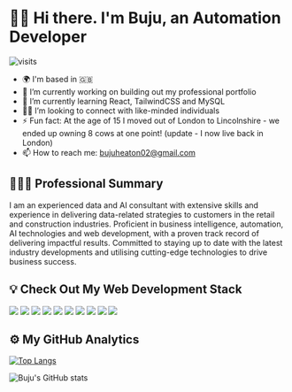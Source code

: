 # 👋🏾 Hi there. I'm Buju, an Automation Developer 

![visits](https://visitor-badge.glitch.me/badge?page_id=bujuheatonadegbile&left_color=green&right_color=red)

- 🌍  I'm based in 🇬🇧
- 🚀  I’m currently working on building out my professional portfolio
- 🧠  I’m currently learning React, TailwindCSS and MySQL
- 🤝🏽  I’m looking to connect with like-minded individuals
- ⚡️   Fun fact: At the age of 15 I moved out of London to Lincolnshire - we ended up owning 8 cows at one point! (update - I now live back in London)
- 📫 How to reach me: bujuheaton02@gmail.com


## 👨🏽‍💻 Professional Summary

I am an experienced data and AI consultant with extensive skills and experience in delivering data-related strategies to customers in the retail and construction industries. Proficient in business intelligence, automation, AI technologies and web development, with a proven track record of delivering impactful results. Committed to staying up to date with the latest industry developments and utilising cutting-edge technologies to drive business success.

## 💡 Check Out My Web Development Stack

<img src="https://img.shields.io/badge/HTML5-E34F26?style=for-the-badge&logo=html5&logoColor=white" /> <img src="https://img.shields.io/badge/CSS3-1572B6?style=for-the-badge&logo=css3&logoColor=white" /> <img src="https://img.shields.io/badge/JavaScript-323330?style=for-the-badge&logo=javascript&logoColor=F7DF1E" /> <img src="https://img.shields.io/badge/Bootstrap-563D7C?style=for-the-badge&logo=bootstrap&logoColor=white" /> <img src="https://img.shields.io/badge/Tailwind_CSS-38B2AC?style=for-the-badge&logo=tailwind-css&logoColor=white" /> <img src="https://img.shields.io/badge/React-20232A?style=for-the-badge&logo=react&logoColor=61DAFB" /> <img src="https://img.shields.io/badge/Postman-FF6C37?style=for-the-badge&logo=Postman&logoColor=white" /> <img src="https://img.shields.io/badge/Node.js-339933?style=for-the-badge&logo=nodedotjs&logoColor=white" /> <img src="https://img.shields.io/badge/MySQL-005C84?style=for-the-badge&logo=mysql&logoColor=white" /> <img src="https://img.shields.io/badge/MongoDB-4EA94B?style=for-the-badge&logo=mongodb&logoColor=white" />

## ⚙️ My GitHub Analytics 

[![Top Langs](https://github-readme-stats.vercel.app/api/top-langs/?username=bujuheatonadegbile&layout=compact&theme=shades-of-purple)](https://github.com/bujuheatonadegbile/github-readme-stats)

![Buju's GitHub stats](https://github-readme-stats.vercel.app/api?username=bujuheatonadegbile&show_icons=true&theme=shades-of-purple) 



